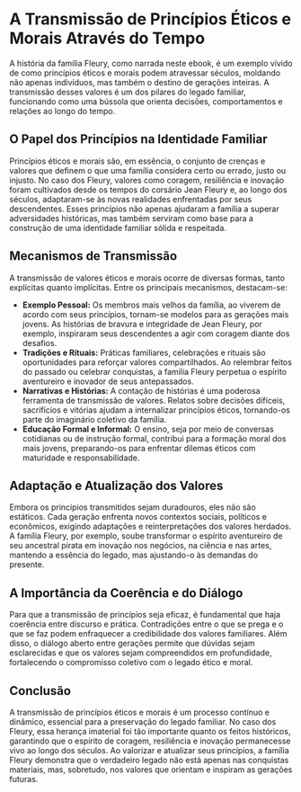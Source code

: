 # A Transmissão de Princípios Éticos e Morais Através do Tempo

A história da família Fleury, como narrada neste ebook, é um exemplo vívido de como princípios éticos e morais podem atravessar séculos, moldando não apenas indivíduos, mas também o destino de gerações inteiras. A transmissão desses valores é um dos pilares do legado familiar, funcionando como uma bússola que orienta decisões, comportamentos e relações ao longo do tempo.

## O Papel dos Princípios na Identidade Familiar

Princípios éticos e morais são, em essência, o conjunto de crenças e valores que definem o que uma família considera certo ou errado, justo ou injusto. No caso dos Fleury, valores como coragem, resiliência e inovação foram cultivados desde os tempos do corsário Jean Fleury e, ao longo dos séculos, adaptaram-se às novas realidades enfrentadas por seus descendentes. Esses princípios não apenas ajudaram a família a superar adversidades históricas, mas também serviram como base para a construção de uma identidade familiar sólida e respeitada.

## Mecanismos de Transmissão

A transmissão de valores éticos e morais ocorre de diversas formas, tanto explícitas quanto implícitas. Entre os principais mecanismos, destacam-se:

- **Exemplo Pessoal:** Os membros mais velhos da família, ao viverem de acordo com seus princípios, tornam-se modelos para as gerações mais jovens. As histórias de bravura e integridade de Jean Fleury, por exemplo, inspiraram seus descendentes a agir com coragem diante dos desafios.
- **Tradições e Rituais:** Práticas familiares, celebrações e rituais são oportunidades para reforçar valores compartilhados. Ao relembrar feitos do passado ou celebrar conquistas, a família Fleury perpetua o espírito aventureiro e inovador de seus antepassados.
- **Narrativas e Histórias:** A contação de histórias é uma poderosa ferramenta de transmissão de valores. Relatos sobre decisões difíceis, sacrifícios e vitórias ajudam a internalizar princípios éticos, tornando-os parte do imaginário coletivo da família.
- **Educação Formal e Informal:** O ensino, seja por meio de conversas cotidianas ou de instrução formal, contribui para a formação moral dos mais jovens, preparando-os para enfrentar dilemas éticos com maturidade e responsabilidade.

## Adaptação e Atualização dos Valores

Embora os princípios transmitidos sejam duradouros, eles não são estáticos. Cada geração enfrenta novos contextos sociais, políticos e econômicos, exigindo adaptações e reinterpretações dos valores herdados. A família Fleury, por exemplo, soube transformar o espírito aventureiro de seu ancestral pirata em inovação nos negócios, na ciência e nas artes, mantendo a essência do legado, mas ajustando-o às demandas do presente.

## A Importância da Coerência e do Diálogo

Para que a transmissão de princípios seja eficaz, é fundamental que haja coerência entre discurso e prática. Contradições entre o que se prega e o que se faz podem enfraquecer a credibilidade dos valores familiares. Além disso, o diálogo aberto entre gerações permite que dúvidas sejam esclarecidas e que os valores sejam compreendidos em profundidade, fortalecendo o compromisso coletivo com o legado ético e moral.

## Conclusão

A transmissão de princípios éticos e morais é um processo contínuo e dinâmico, essencial para a preservação do legado familiar. No caso dos Fleury, essa herança imaterial foi tão importante quanto os feitos históricos, garantindo que o espírito de coragem, resiliência e inovação permanecesse vivo ao longo dos séculos. Ao valorizar e atualizar seus princípios, a família Fleury demonstra que o verdadeiro legado não está apenas nas conquistas materiais, mas, sobretudo, nos valores que orientam e inspiram as gerações futuras.
